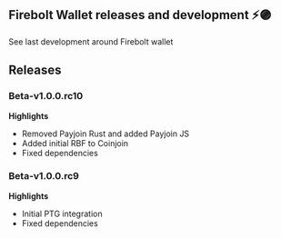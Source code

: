 ## Firebolt Wallet releases and development ⚡🟣

See last development around Firebolt wallet

## Releases

### Beta-v1.0.0.rc10

**Highlights**

- Removed Payjoin Rust and added Payjoin JS
- Added initial RBF to Coinjoin
- Fixed dependencies

### Beta-v1.0.0.rc9

**Highlights**

- Initial PTG integration
- Fixed dependencies
